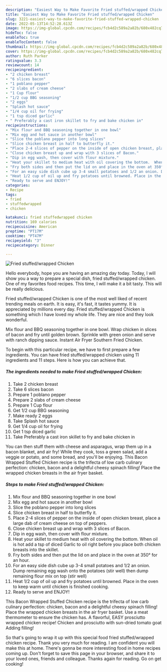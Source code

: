 ```yaml
---
description: "Easiest Way to Make Favorite Fried stuffed/wrapped Chicken"
title: "Easiest Way to Make Favorite Fried stuffed/wrapped Chicken"
slug: 3221-easiest-way-to-make-favorite-fried-stuffed-wrapped-chicken
date: 2022-05-13T14:52:28.613Z
image: https://img-global.cpcdn.com/recipes/fcb4d2c589a2a82b/680x482cq70/fried-stuffedwrapped-chicken-recipe-main-photo.jpg
hideToc: false
enableToc: true
enableTocContent: false
thumbnail: https://img-global.cpcdn.com/recipes/fcb4d2c589a2a82b/680x482cq70/fried-stuffedwrapped-chicken-recipe-main-photo.jpg
cover: https://img-global.cpcdn.com/recipes/fcb4d2c589a2a82b/680x482cq70/fried-stuffedwrapped-chicken-recipe-main-photo.jpg
author: Ruth Parker
ratingvalue: 3.3
reviewcount: 14
recipeingredient:
- "2 chicken breast"
- "6 slices bacon"
- "1 poblano pepper"
- "2 slabs of cream cheese"
- "1 Cup flour"
- "1/2 cup BBG seasoning"
- "2 eggs"
- "Splash hot sauce"
- "1/4 cup oil for frying"
- "1 tsp diced garlic"
- " Preferably a cast iron skillet to fry and bake chicken in"
recipeinstructions:
- "Mix flour and BBQ seasoning together in one bowl"
- "Mix egg and hot sauce in another bowl"
- "Slice the poblano pepper into long slices"
- "Slice chicken breast in half to butterfly it."
- "Place 2-4 slices of pepper on the inside of open chicken breast, place a large dab of cream cheese on top of peppers."
- "Close chicken breast up and wrap with 3 slices of Bacon."
- "Dip in egg wash, then cover with flour mixture."
- "Heat your skillet to medium heat with oil covering the bottom.  When oil is hot add a tsp of diced Garlic to oil right before you place both chicken breasts into the skillet."
- "Fry both sides and then put the lid on and place in the oven at 350° for an hour."
- "For an easy side dish cube up 3-4 small potatoes and 1/2 an onion. Dump remaining egg wash onto the potatoes (stir well) then dump remaining flour mix on top (stir well)"
- "Heat 1/2 cup of oil up and fry potatoes until browned. Place in the oven to keep warm until chicken is finished cooking."
- "Ready to serve and ENJOY!"
categories:
- Recipe
tags:
- fried
- stuffedwrapped
- chicken

katakunci: fried stuffedwrapped chicken 
nutrition: 169 calories
recipecuisine: American
preptime: "PT17M"
cooktime: "PT47M"
recipeyield: "3"
recipecategory: Dinner

---
```



![Fried stuffed/wrapped Chicken](https://img-global.cpcdn.com/recipes/fcb4d2c589a2a82b/680x482cq70/fried-stuffedwrapped-chicken-recipe-main-photo.jpg)

Hello everybody, hope you are having an amazing day today. Today, I will show you a way to prepare a special dish, fried stuffed/wrapped chicken. One of my favorites food recipes. This time, I will make it a bit tasty. This will be really delicious.

Fried stuffed/wrapped Chicken is one of the most well liked of recent trending meals on earth. It is easy, it's fast, it tastes yummy. It is appreciated by millions every day. Fried stuffed/wrapped Chicken is something which I have loved my whole life. They are nice and they look wonderful.

Mix flour and BBQ seasoning together in one bowl. Wrap chicken in slices of bacon and fry until golden brown. Sprinkle with green onion and serve with ranch dipping sauce. Instant Air Fryer Southern Fried Chicken.


To begin with this particular recipe, we have to first prepare a few ingredients. You can have fried stuffed/wrapped chicken using 11 ingredients and 11 steps. Here is how you can achieve that.

<!--inarticleads1-->

##### The ingredients needed to make Fried stuffed/wrapped Chicken:

1. Take 2 chicken breast
1. Take 6 slices bacon
1. Prepare 1 poblano pepper
1. Prepare 2 slabs of cream cheese
1. Prepare 1 Cup flour
1. Get 1/2 cup BBG seasoning
1. Make ready 2 eggs
1. Take Splash hot sauce
1. Get 1/4 cup oil for frying
1. Get 1 tsp diced garlic
1. Take  Preferably a cast iron skillet to fry and bake chicken in


You can then stuff them with cheese and asparagus, wrap them up in a bacon blanket, and air fry! While they cook, toss a green salad, add a veggie or potato, and some bread, and you&#39;ll be enjoying. This Bacon Wrapped Stuffed Chicken recipe is the trifecta of low carb culinary perfection: chicken, bacon and a delightful cheesy spinach filling! Place the wrapped chicken breasts in the air fryer basket. 

<!--inarticleads2-->

##### Steps to make Fried stuffed/wrapped Chicken:

1. Mix flour and BBQ seasoning together in one bowl
1. Mix egg and hot sauce in another bowl
1. Slice the poblano pepper into long slices
1. Slice chicken breast in half to butterfly it.
1. Place 2-4 slices of pepper on the inside of open chicken breast, place a large dab of cream cheese on top of peppers.
1. Close chicken breast up and wrap with 3 slices of Bacon.
1. Dip in egg wash, then cover with flour mixture.
1. Heat your skillet to medium heat with oil covering the bottom.  When oil is hot add a tsp of diced Garlic to oil right before you place both chicken breasts into the skillet.
1. Fry both sides and then put the lid on and place in the oven at 350° for an hour.
1. For an easy side dish cube up 3-4 small potatoes and 1/2 an onion. Dump remaining egg wash onto the potatoes (stir well) then dump remaining flour mix on top (stir well)
1. Heat 1/2 cup of oil up and fry potatoes until browned. Place in the oven to keep warm until chicken is finished cooking.
1. Ready to serve and ENJOY!

This Bacon Wrapped Stuffed Chicken recipe is the trifecta of low carb culinary perfection: chicken, bacon and a delightful cheesy spinach filling! Place the wrapped chicken breasts in the air fryer basket. Use a meat thermometer to ensure the chicken has. A flavorful, EASY prosciutto wrapped chicken recipe! Chicken and prosciutto with sun-dried tomato goat Adding filling! 

So that's going to wrap it up with this special food fried stuffed/wrapped chicken recipe. Thank you very much for reading. I am confident you will make this at home. There's gonna be more interesting food in home recipes coming up. Don't forget to save this page in your browser, and share it to your loved ones, friends and colleague. Thanks again for reading. Go on get cooking!
